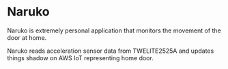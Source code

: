# Naruko

Naruko is extremely personal application that monitors the movement of the door at home.

Naruko reads acceleration sensor data from TWELITE2525A and updates things shadow on AWS IoT representing home door.
